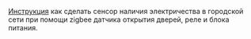 [Инструкция](./ac-grid-sensor/based-on-zigbee-door-sensor/readme-ru.md) как сделать сенсор наличия электричества в городской сети при помощи zigbee датчика открытия дверей, реле и блока питания.
